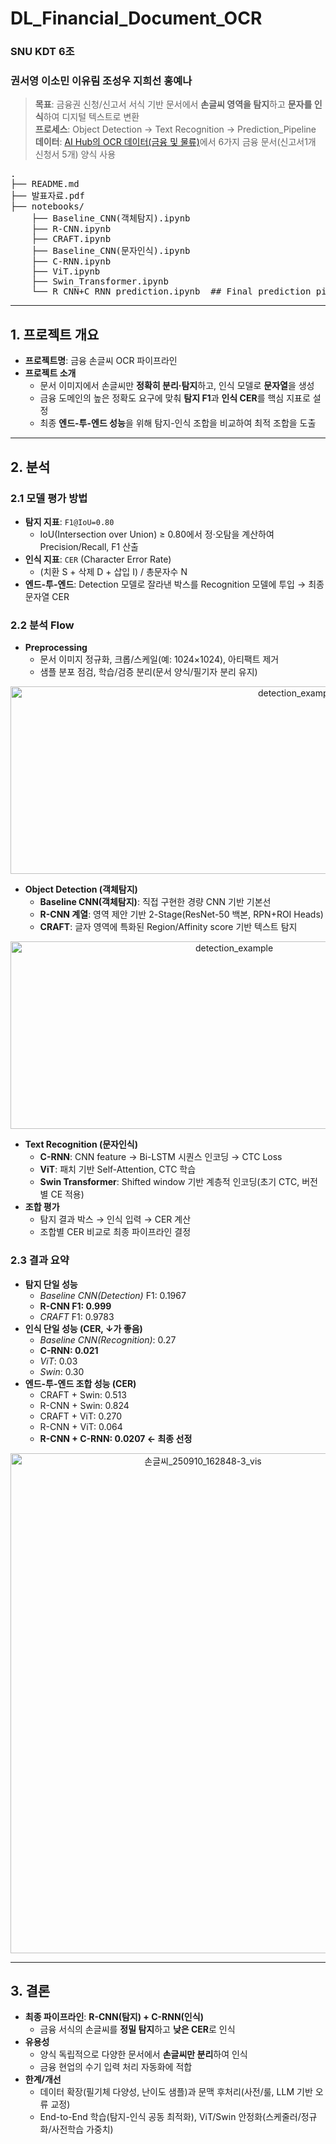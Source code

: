 # DL_Financial_Document_OCR
### SNU KDT 6조
### 권서영 이소민 이유림 조성우 지희선 홍예나

> **목표**: 금융권 신청/신고서 서식 기반 문서에서 **손글씨 영역을 탐지**하고 **문자를 인식**하여 디지털 텍스트로 변환  
> **프로세스**: Object Detection → Text Recognition → Prediction_Pipeline  
> **데이터**: [AI Hub의 OCR 데이터(금융 및 물류)](https://www.aihub.or.kr/aihubdata/data/view.do?pageIndex=1&currMenu=115&topMenu=100&srchOptnCnd=OPTNCND001&searchKeyword=&srchDetailCnd=DETAILCND001&srchOrder=ORDER001&srchPagePer=20&srchDataRealmCode=REALM015&aihubDataSe=data&dataSetSn=71301)에서 6가지 금융 문서(신고서1개 신청서 5개) 양식 사용

<pre>
.
├── README.md
├── 발표자료.pdf
├── notebooks/
    ├── Baseline_CNN(객체탐지).ipynb
    ├── R-CNN.ipynb
    ├── CRAFT.ipynb
    ├── Baseline_CNN(문자인식).ipynb
    ├── C-RNN.ipynb
    ├── ViT.ipynb
    ├── Swin_Transformer.ipynb
    └── R_CNN+C_RNN_prediction.ipynb  ## Final prediction pipeline
</pre>
---

## 1. 프로젝트 개요
- **프로젝트명**: 금융 손글씨 OCR 파이프라인
- **프로젝트 소개**
  - 문서 이미지에서 손글씨만 **정확히 분리·탐지**하고, 인식 모델로 **문자열**을 생성
  - 금융 도메인의 높은 정확도 요구에 맞춰 **탐지 F1**과 **인식 CER**를 핵심 지표로 설정
  - 최종 **엔드-투-엔드 성능**을 위해 탐지-인식 조합을 비교하여 최적 조합을 도출
---

## 2. 분석

### 2.1 모델 평가 방법
- **탐지 지표**: `F1@IoU=0.80`  
  - IoU(Intersection over Union) ≥ 0.80에서 정·오탐을 계산하여 Precision/Recall, F1 산출
- **인식 지표**: `CER` (Character Error Rate)  
  - (치환 S + 삭제 D + 삽입 I) / 총문자수 N
- **엔드-투-엔드**: Detection 모델로 잘라낸 박스를 Recognition 모델에 투입 → 최종 문자열 CER

### 2.2 분석 Flow
- **Preprocessing**
  - 문서 이미지 정규화, 크롭/스케일(예: 1024×1024), 아티팩트 제거
  - 샘플 분포 점검, 학습/검증 분리(문서 양식/필기자 분리 유지)

<p align="center">
  <img src="https://github.com/user-attachments/assets/acceda34-d60c-4135-b112-0bf7e52c6977"
       alt="detection_example"
       width="900" height="300">
</p>

- **Object Detection (객체탐지)**
  - **Baseline CNN(객체탐지)**: 직접 구현한 경량 CNN 기반 기본선
  - **R-CNN 계열**: 영역 제안 기반 2-Stage(ResNet-50 백본, RPN+ROI Heads)
  - **CRAFT**: 글자 영역에 특화된 Region/Affinity score 기반 텍스트 탐지
<p align="center">
  <img src="https://github.com/user-attachments/assets/92d46cff-ad57-4c0b-81b5-d27f07351ba2"
       alt="detection_example"
       width="700" height="300">
</p>

- **Text Recognition (문자인식)**
  - **C-RNN**: CNN feature → Bi-LSTM 시퀀스 인코딩 → CTC Loss
  - **ViT**: 패치 기반 Self-Attention, CTC 학습
  - **Swin Transformer**: Shifted window 기반 계층적 인코딩(초기 CTC, 버전별 CE 적용)
- **조합 평가**
  - 탐지 결과 박스 → 인식 입력 → CER 계산  
  - 조합별 CER 비교로 최종 파이프라인 결정

### 2.3 결과 요약
- **탐지 단일 성능**
  - *Baseline CNN(Detection)* F1: 0.1967  
  - **R-CNN F1: 0.999**  
  - *CRAFT* F1: 0.9783
- **인식 단일 성능 (CER, ↓가 좋음)**
  - *Baseline CNN(Recognition)*: 0.27  
  - **C-RNN: 0.021**  
  - *ViT*: 0.03  
  - *Swin*: 0.30
- **엔드-투-엔드 조합 성능 (CER)**
  - CRAFT + Swin: 0.513  
  - R-CNN + Swin: 0.824  
  - CRAFT + ViT: 0.270  
  - R-CNN + ViT: 0.064  
  - **R-CNN + C-RNN: 0.0207 ← 최종 선정**
<p align="center">
  <img src="https://github.com/user-attachments/assets/16e4d167-7d8f-4114-93f7-e11a2be99058"
       alt="손글씨_250910_162848-3_vis"
       width="600" height="800">
</p>

---

## 3. 결론
- **최종 파이프라인**: **R-CNN(탐지) + C-RNN(인식)**  
  - 금융 서식의 손글씨를 **정밀 탐지**하고 **낮은 CER**로 인식
- **유용성**
  - 양식 독립적으로 다양한 문서에서 **손글씨만 분리**하여 인식
  - 금융 현업의 수기 입력 처리 자동화에 적합
- **한계/개선**
  - 데이터 확장(필기체 다양성, 난이도 샘플)과 문맥 후처리(사전/룰, LLM 기반 오류 교정)
  - End-to-End 학습(탐지-인식 공동 최적화), ViT/Swin 안정화(스케줄러/정규화/사전학습 가중치)
